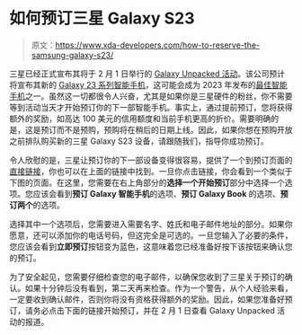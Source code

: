# 如何预订三星 Galaxy S23

> 原文：<https://www.xda-developers.com/how-to-reserve-the-samsung-galaxy-s23/>

三星已经正式宣布其将于 2 月 1 日举行的 [Galaxy Unpacked 活动](https://www.xda-developers.com/samsung-galaxy-unpacked-2023-february-1/)。该公司预计将宣布其新的 [Galaxy 23 系列智能手机](https://www.xda-developers.com/samsung-galaxy-s23/)，这可能会成为 2023 年发布的[最佳智能手机](https://www.xda-developers.com/best-phones/)之一。虽然这一切都很令人兴奋，尤其是如果你是三星硬件的粉丝，你不需要等到活动当天才开始预订你的下一部智能手机。事实上，通过提前预订，您将获得额外的奖励，如高达 100 美元的信用额度和当前手机更高的折价。需要明确的是，这是预订而不是预购，预购将在稍后的日期上线。因此，如果你想在预购开放之前排队购买新的三星 Galaxy S23 设备，请跟随我们，指导你成功预订。

令人欣慰的是，三星让预订你的下一部设备变得很容易，提供了一个到预订页面的[直接链接](https://shop-links.co/link/?exclusive=1&publisher_slug=xda&article_name=How+to+reserve+the+Samsung+Galaxy+S23&article_url=https%3A%2F%2Fwww.xda-developers.com%2Fhow-to-reserve-the-samsung-galaxy-s23%2F&u1=UUxdaUeUpU1001660&url=https%3A%2F%2Fwww.samsung.com%2Fus%2Fsmartphones%2Fthe-next-galaxy%2Freserve%2F%3Fnrtv_cid%3Dff9fd28f45475473c3414cea5d748eebdd0ee82cd6ddca3e040832f78d870676%26cid%3Dopmc-ecomm-nrtiv-pc-042720-142005-xda-16531199%26utm_source%3Dxda%26utm_medium%3Dnarrativ%26utm_campaign%3D16531199%26utm_content%3Dpc%26nrtv_as_src%3D1)，你也可以在上面的链接中找到。一旦你点击链接，你会看到一个类似于下图的页面。在这里，您需要在右上角部分的**选择一个开始预订**部分中选择一个选项。您应该会看到**预订 Galaxy 智能手机**的选项、**预订 Galaxy Book** 的选项、**预订两个**的选项。

选择其中一个选项后，您需要进入需要名字、姓氏和电子邮件地址的部分。如果你愿意，还可以添加你的电话号码，但这完全是可选的。一旦您输入了必要的条件，您应该会看到**立即预订**按钮变为蓝色，这意味着您已经准备好按下该按钮来确认您的预订。

为了安全起见，您需要仔细检查您的电子邮件，以确保您收到了三星关于预订的确认。如果十分钟后没有看到，第二天再来检查。作为一个警告，从个人经验来看，一定要收到确认邮件，否则你将没有资格获得额外的奖励。因此，如果您准备好预订，请务必点击下面的链接开始预订，并在 2 月 1 日查看 Galaxy Unpacked 活动的报道。